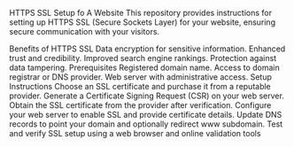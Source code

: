 HTTPS SSL Setup fo A Website
This repository provides instructions for setting up HTTPS SSL (Secure Sockets Layer) for your website, ensuring secure communication with your visitors.

Benefits of HTTPS SSL
Data encryption for sensitive information.
Enhanced trust and credibility.
Improved search engine rankings.
Protection against data tampering.
Prerequisites
Registered domain name.
Access to domain registrar or DNS provider.
Web server with administrative access.
Setup Instructions
Choose an SSL certificate and purchase it from a reputable provider.
Generate a Certificate Signing Request (CSR) on your web server.
Obtain the SSL certificate from the provider after verification.
Configure your web server to enable SSL and provide certificate details.
Update DNS records to point your domain and optionally redirect www subdomain.
Test and verify SSL setup using a web browser and online validation tools
